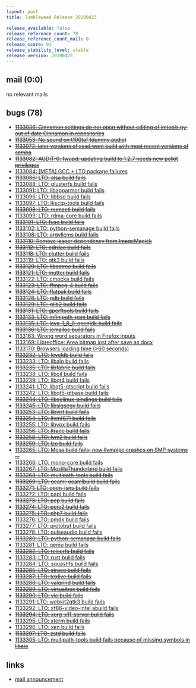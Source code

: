 ```yaml
---
layout: post
title: Tumbleweed Release 20190423

release_available: false
release_reference_count: 78
release_reference_count_mail: 0
release_score: 91
release_stability_level: stable
release_version: 20190423
---
```


## mail (0:0)

no relevant mails

## bugs (78)

<!--more-->

- ~~[1133036: Cinnamon settings do not open without editing of imtools.py; out of date Cinnamon in repositories](https://bugzilla.opensuse.org/show_bug.cgi?id=1133036)~~
- ~~[1133053: No sound on t100taf (dummy audio)](https://bugzilla.opensuse.org/show_bug.cgi?id=1133053)~~
- ~~[1133072: later versions of sssd wont build with most recent versions of samba](https://bugzilla.opensuse.org/show_bug.cgi?id=1133072)~~
- ~~[1133082: AUDIT-0: fwupd: updating build to 1.2.7 needs new polkit privileges](https://bugzilla.opensuse.org/show_bug.cgi?id=1133082)~~
- [1133084: \[META\] GCC + LTO package failures](https://bugzilla.opensuse.org/show_bug.cgi?id=1133084)
- ~~[1133086: LTO: alsa build fails](https://bugzilla.opensuse.org/show_bug.cgi?id=1133086)~~
- [1133088: LTO: glusterfs build fails](https://bugzilla.opensuse.org/show_bug.cgi?id=1133088)
- [1133091: LTO: libapparmor build fails](https://bugzilla.opensuse.org/show_bug.cgi?id=1133091)
- [1133096: LTO: libbsd build fails](https://bugzilla.opensuse.org/show_bug.cgi?id=1133096)
- [1133097: LTO: lksctp-tools build fails](https://bugzilla.opensuse.org/show_bug.cgi?id=1133097)
- ~~[1133098: LTO: numactl build fails](https://bugzilla.opensuse.org/show_bug.cgi?id=1133098)~~
- [1133099: LTO: rdma-core build fails](https://bugzilla.opensuse.org/show_bug.cgi?id=1133099)
- ~~[1133101: LTO: fuse build fails](https://bugzilla.opensuse.org/show_bug.cgi?id=1133101)~~
- [1133102: LTO: python-semanage build fails](https://bugzilla.opensuse.org/show_bug.cgi?id=1133102)
- ~~[1133108: LTO: argyllcms build fails](https://bugzilla.opensuse.org/show_bug.cgi?id=1133108)~~
- ~~[1133110: Remove jasper dependency from ImageMagick](https://bugzilla.opensuse.org/show_bug.cgi?id=1133110)~~
- ~~[1133112: LTO: cdrdao build fails](https://bugzilla.opensuse.org/show_bug.cgi?id=1133112)~~
- ~~[1133118: LTO: clutter build fails](https://bugzilla.opensuse.org/show_bug.cgi?id=1133118)~~
- [1133119: LTO: gtk3 build fails](https://bugzilla.opensuse.org/show_bug.cgi?id=1133119)
- ~~[1133120: LTO: libostree build fails](https://bugzilla.opensuse.org/show_bug.cgi?id=1133120)~~
- ~~[1133121: LTO: mutter build fails](https://bugzilla.opensuse.org/show_bug.cgi?id=1133121)~~
- [1133122: LTO: cmocka build fails](https://bugzilla.opensuse.org/show_bug.cgi?id=1133122)
- ~~[1133123: LTO: ffmpeg-4 build fails](https://bugzilla.opensuse.org/show_bug.cgi?id=1133123)~~
- ~~[1133124: LTO: flatpak build fails](https://bugzilla.opensuse.org/show_bug.cgi?id=1133124)~~
- ~~[1133128: LTO: gdb build fails](https://bugzilla.opensuse.org/show_bug.cgi?id=1133128)~~
- ~~[1133129: LTO: glib2 build fails](https://bugzilla.opensuse.org/show_bug.cgi?id=1133129)~~
- ~~[1133131: LTO: gperftools build fails](https://bugzilla.opensuse.org/show_bug.cgi?id=1133131)~~
- ~~[1133133: LTO: infinipath-psm build fails](https://bugzilla.opensuse.org/show_bug.cgi?id=1133133)~~
- ~~[1133135: LTO: java-1_8_0-openjdk build fails](https://bugzilla.opensuse.org/show_bug.cgi?id=1133135)~~
- ~~[1133136: LTO: jemalloc build fails](https://bugzilla.opensuse.org/show_bug.cgi?id=1133136)~~
- [1133163: Wrong word separators in Firefox inputs](https://bugzilla.opensuse.org/show_bug.cgi?id=1133163)
- [1133169: Libreoffice: Area bitmap lost after save as docx](https://bugzilla.opensuse.org/show_bug.cgi?id=1133169)
- [1133170: Browsers loading time (>60 seconds)](https://bugzilla.opensuse.org/show_bug.cgi?id=1133170)
- ~~[1133232: LTO: leveldb build fails](https://bugzilla.opensuse.org/show_bug.cgi?id=1133232)~~
- [1133233: LTO: libaio build fails](https://bugzilla.opensuse.org/show_bug.cgi?id=1133233)
- ~~[1133235: LTO: libfabric build fails](https://bugzilla.opensuse.org/show_bug.cgi?id=1133235)~~
- [1133238: LTO: liboil build fails](https://bugzilla.opensuse.org/show_bug.cgi?id=1133238)
- [1133239: LTO: libqt4 build fails](https://bugzilla.opensuse.org/show_bug.cgi?id=1133239)
- [1133241: LTO: libqt5-qtscript build fails](https://bugzilla.opensuse.org/show_bug.cgi?id=1133241)
- [1133242: LTO: libqt5-qtbase build fails](https://bugzilla.opensuse.org/show_bug.cgi?id=1133242)
- ~~[1133244: LTO: libselinux-bindings build fails](https://bugzilla.opensuse.org/show_bug.cgi?id=1133244)~~
- ~~[1133245: LTO: libsigsegv build fails](https://bugzilla.opensuse.org/show_bug.cgi?id=1133245)~~
- ~~[1133253: LTO: libvirt build fails](https://bugzilla.opensuse.org/show_bug.cgi?id=1133253)~~
- ~~[1133254: LTO: llvm\[67\] build fails](https://bugzilla.opensuse.org/show_bug.cgi?id=1133254)~~
- [1133255: LTO: libvpx build fails](https://bugzilla.opensuse.org/show_bug.cgi?id=1133255)
- ~~[1133256: LTO: ltrace build fails](https://bugzilla.opensuse.org/show_bug.cgi?id=1133256)~~
- ~~[1133258: LTO: lvm2 build fails](https://bugzilla.opensuse.org/show_bug.cgi?id=1133258)~~
- ~~[1133259: LTO: lzo build fails](https://bugzilla.opensuse.org/show_bug.cgi?id=1133259)~~
- ~~[1133265: LTO: Mesa build fails; now llvmpipe crashes on SMP systems ...](https://bugzilla.opensuse.org/show_bug.cgi?id=1133265)~~
- [1133266: LTO: mono-core build fails](https://bugzilla.opensuse.org/show_bug.cgi?id=1133266)
- ~~[1133267: LTO: MozillaThunderbird build fails](https://bugzilla.opensuse.org/show_bug.cgi?id=1133267)~~
- ~~[1133268: LTO: multipath-tools build fails](https://bugzilla.opensuse.org/show_bug.cgi?id=1133268)~~
- ~~[1133269: LTO: ocaml-ocamlbuild build fails](https://bugzilla.opensuse.org/show_bug.cgi?id=1133269)~~
- ~~[1133271: LTO: open-isns build fails](https://bugzilla.opensuse.org/show_bug.cgi?id=1133271)~~
- [1133272: LTO: papi build fails](https://bugzilla.opensuse.org/show_bug.cgi?id=1133272)
- ~~[1133273: LTO: pcp build fails](https://bugzilla.opensuse.org/show_bug.cgi?id=1133273)~~
- ~~[1133274: LTO: pcre2 build fails](https://bugzilla.opensuse.org/show_bug.cgi?id=1133274)~~
- ~~[1133275: LTO: php7 build fails](https://bugzilla.opensuse.org/show_bug.cgi?id=1133275)~~
- [1133276: LTO: pmdk build fails](https://bugzilla.opensuse.org/show_bug.cgi?id=1133276)
- [1133277: LTO: protobuf build fails](https://bugzilla.opensuse.org/show_bug.cgi?id=1133277)
- [1133278: LTO: pulseaudio build fails](https://bugzilla.opensuse.org/show_bug.cgi?id=1133278)
- ~~[1133280: LTO: python-semanage build fails](https://bugzilla.opensuse.org/show_bug.cgi?id=1133280)~~
- [1133281: LTO: qemu build fails](https://bugzilla.opensuse.org/show_bug.cgi?id=1133281)
- ~~[1133282: LTO: reiserfs build fails](https://bugzilla.opensuse.org/show_bug.cgi?id=1133282)~~
- [1133283: LTO: rust build fails](https://bugzilla.opensuse.org/show_bug.cgi?id=1133283)
- [1133284: LTO: squashfs build fails](https://bugzilla.opensuse.org/show_bug.cgi?id=1133284)
- ~~[1133285: LTO: strace build fails](https://bugzilla.opensuse.org/show_bug.cgi?id=1133285)~~
- ~~[1133287: LTO: texlive build fails](https://bugzilla.opensuse.org/show_bug.cgi?id=1133287)~~
- ~~[1133288: LTO: valgrind build fails](https://bugzilla.opensuse.org/show_bug.cgi?id=1133288)~~
- ~~[1133289: LTO: virtualbox build fails](https://bugzilla.opensuse.org/show_bug.cgi?id=1133289)~~
- ~~[1133290: LTO: vlc build fails](https://bugzilla.opensuse.org/show_bug.cgi?id=1133290)~~
- [1133291: LTO: webkit2gtk3 build fails](https://bugzilla.opensuse.org/show_bug.cgi?id=1133291)
- [1133292: LTO: xf86-video-intel abuild fails](https://bugzilla.opensuse.org/show_bug.cgi?id=1133292)
- ~~[1133294: LTO:  xorg-x11-server build fails](https://bugzilla.opensuse.org/show_bug.cgi?id=1133294)~~
- ~~[1133295: LTO: xterm build fails](https://bugzilla.opensuse.org/show_bug.cgi?id=1133295)~~
- [1133296: LTO: xen build fails](https://bugzilla.opensuse.org/show_bug.cgi?id=1133296)
- ~~[1133297: LTO: zstd build fails](https://bugzilla.opensuse.org/show_bug.cgi?id=1133297)~~
- ~~[1133305: LTO: multipath-tools build fails because of missing symbols in libaio](https://bugzilla.opensuse.org/show_bug.cgi?id=1133305)~~



## links

- [mail announcement](https://lists.opensuse.org/opensuse-factory/2019-04/msg00342.html)
